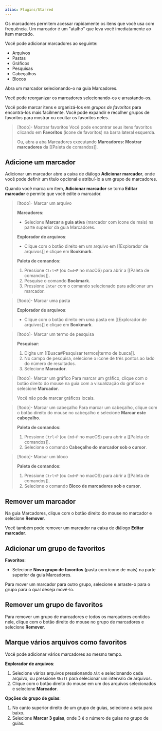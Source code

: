 ```yaml
---
alias: Plugins/Starred
---
```


Os marcadores permitem acessar rapidamente os itens que você usa com frequência. Um marcador é um "atalho" que leva você imediatamente ao item marcado.

Você pode adicionar marcadores ao seguinte:

- Arquivos
- Pastas
- Gráficos
- Pesquisas
- Cabeçalhos
- Blocos

Abra um marcador selecionando-o na guia Marcadores.

Você pode reorganizar os marcadores selecionando-os e arrastando-os.

Você pode marcar itens e organizá-los em _grupos de favoritos_ para encontrá-los mais facilmente. Você pode expandir e recolher grupos de favoritos para mostrar ou ocultar os favoritos neles.

> [!todo]- Mostrar favoritos
> Você pode encontrar seus itens favoritos clicando em **Favoritos** (ícone de favoritos) na barra lateral esquerda.
>
> Ou, abra a aba Marcadores executando **Marcadores: Mostrar marcadores** da [[Paleta de comandos]].

## Adicione um marcador

Adicionar um marcador abre a caixa de diálogo **Adicionar marcador**, onde você pode definir um título opcional e atribuí-lo a um grupo de marcadores.

Quando você marca um item, **Adicionar marcador** se torna **Editar marcador** e permite que você edite o marcador.

> [!todo]- Marcar um arquivo
>
> **Marcadores**:
>
> - Selecione **Marcar a guia ativa** (marcador com ícone de mais) na parte superior da guia Marcadores.
>
> **Explorador de arquivos**:
>
> - Clique com o botão direito em um arquivo em [[Explorador de arquivos]] e clique em **Bookmark**.
>
> **Paleta de comandos**:
>
> 1. Pressione `Ctrl+P` (ou `Cmd+P` no macOS) para abrir a [[Paleta de comandos]].
> 2. Pesquise o comando **Bookmark**.
> 3. Pressione `Enter` com o comando selecionado para adicionar um marcador.

> [!todo]- Marcar uma pasta
>
> **Explorador de arquivos**:
>
> - Clique com o botão direito em uma pasta em [[Explorador de arquivos]] e clique em **Bookmark**.

> [!todo]- Marcar um termo de pesquisa
>
> **Pesquisar**:
>
> 1. Digite um [[Busca#Pesquisar termos|termo de busca]].
> 2. No campo de pesquisa, selecione o ícone de três pontos ao lado do número de resultados.
> 3. Selecione **Marcador**.

> [!todo]- Marcar um gráfico
> Para marcar um gráfico, clique com o botão direito do mouse na guia com a visualização do gráfico e selecione **Marcador**.
>
> Você não pode marcar gráficos locais.

> [!todo]- Marcar um cabeçalho
> Para marcar um cabeçalho, clique com o botão direito do mouse no cabeçalho e selecione **Marcar este cabeçalho**.
>
> **Paleta de comandos**:
>
> 1. Pressione `Ctrl+P` (ou `Cmd+P` no macOS) para abrir a [[Paleta de comandos]].
> 2. Selecione o comando **Cabeçalho do marcador sob o cursor**.

> [!todo]- Marcar um bloco
>
> **Paleta de comandos**:
>
> 1. Pressione `Ctrl+P` (ou `Cmd+P` no macOS) para abrir a [[Paleta de comandos]].
> 2. Selecione o comando **Bloco de marcadores sob o cursor**.

## Remover um marcador

Na guia Marcadores, clique com o botão direito do mouse no marcador e selecione **Remover**.

Você também pode remover um marcador na caixa de diálogo **Editar marcador**.

## Adicionar um grupo de favoritos

**Favoritos**:

- Selecione **Novo grupo de favoritos** (pasta com ícone de mais) na parte superior da guia Marcadores.

Para mover um marcador para outro grupo, selecione e arraste-o para o grupo para o qual deseja movê-lo.

## Remover um grupo de favoritos

Para remover um grupo de marcadores e todos os marcadores contidos nele, clique com o botão direito do mouse no grupo de marcadores e selecione **Remover**.

## Marque vários arquivos como favoritos

Você pode adicionar vários marcadores ao mesmo tempo.

**Explorador de arquivos**:

1. Selecione vários arquivos pressionando `Alt` e selecionando cada arquivo, ou pressione `Shift` para selecionar um intervalo de arquivos.
2. Clique com o botão direito do mouse em um dos arquivos selecionados e selecione **Marcador**.

**Opções do grupo de guias**:

1. No canto superior direito de um grupo de guias, selecione a seta para baixo.
2. Selecione **Marcar 3 guias**, onde 3 é o número de guias no grupo de guias.